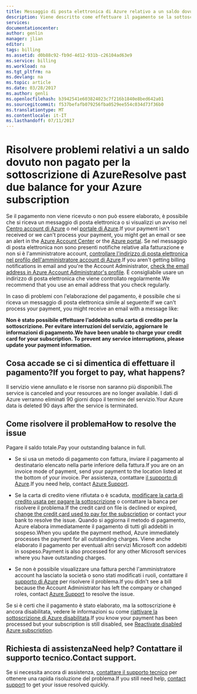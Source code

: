 ```yaml
---
title: Messaggio di posta elettronica di Azure relativo a un saldo dovuto non pagato | Microsoft Docs
description: Viene descritto come effettuare il pagamento se la sottoscrizione di Azure presenta un saldo dovuto non pagato
services: 
documentationcenter: 
author: genlin
manager: jlian
editor: 
tags: billing
ms.assetid: d0b88c92-fb9d-4d12-931b-c26104ad63e9
ms.service: billing
ms.workload: na
ms.tgt_pltfrm: na
ms.devlang: na
ms.topic: article
ms.date: 03/28/2017
ms.author: genli
ms.openlocfilehash: b3942541e603824023c7f216b1840e8bed642a01
ms.sourcegitcommit: f537befafb079256fba0529ee554c034d73f36b0
ms.translationtype: MT
ms.contentlocale: it-IT
ms.lasthandoff: 07/11/2017
---
```

# <a name="resolve-past-due-balance-for-your-azure-subscription"></a><span data-ttu-id="7f626-103">Risolvere problemi relativi a un saldo dovuto non pagato per la sottoscrizione di Azure</span><span class="sxs-lookup"><span data-stu-id="7f626-103">Resolve past due balance for your Azure subscription</span></span> 
<span data-ttu-id="7f626-104">Se il pagamento non viene ricevuto o non può essere elaborato, è possibile che si riceva un messaggio di posta elettronica o si visualizzi un avviso nel [Centro account di Azure](https://account.windowsazure.com) o nel [portale di Azure](https://portal.azure.com).</span><span class="sxs-lookup"><span data-stu-id="7f626-104">If your payment isn't received or we can't process your payment, you might get an email or see an alert in the [Azure Account Center](https://account.windowsazure.com) or the [Azure portal](https://portal.azure.com).</span></span> <span data-ttu-id="7f626-105">Se nel messaggio di posta elettronica non sono presenti notifiche relative alla fatturazione e non si è l'amministratore account, [controllare l'indirizzo di posta elettronica nel profilo dell'amministratore account di Azure](billing-how-to-change-azure-account-profile.md).</span><span class="sxs-lookup"><span data-stu-id="7f626-105">If you aren't getting billing notifications in email and you're the Account Administrator, [check the email address in Azure Account Administrator's profile](billing-how-to-change-azure-account-profile.md).</span></span> <span data-ttu-id="7f626-106">È consigliabile usare un indirizzo di posta elettronica che viene controllato regolarmente.</span><span class="sxs-lookup"><span data-stu-id="7f626-106">We recommend that you use an email address that you check regularly.</span></span>

<span data-ttu-id="7f626-107">In caso di problemi con l'elaborazione del pagamento, è possibile che si riceva un messaggio di posta elettronica simile al seguente:</span><span class="sxs-lookup"><span data-stu-id="7f626-107">If we can't process your payment, you might receive an email with a message like:</span></span>

<span data-ttu-id="7f626-108">**Non è stato possibile effettuare l’addebito sulla carta di credito per la sottoscrizione. Per evitare interruzioni del servizio, aggiornare le informazioni di pagamento.**</span><span class="sxs-lookup"><span data-stu-id="7f626-108">**We have been unable to charge your credit card for your subscription. To prevent any service interruptions, please update your payment information.**</span></span>

## <a name="if-you-forget-to-pay-what-happens"></a><span data-ttu-id="7f626-109">Cosa accade se ci si dimentica di effettuare il pagamento?</span><span class="sxs-lookup"><span data-stu-id="7f626-109">If you forget to pay, what happens?</span></span>
<span data-ttu-id="7f626-110">Il servizio viene annullato e le risorse non saranno più disponibili.</span><span class="sxs-lookup"><span data-stu-id="7f626-110">The service is canceled and your resources are no longer available.</span></span> <span data-ttu-id="7f626-111">I dati di Azure verranno eliminati 90 giorni dopo il termine del servizio.</span><span class="sxs-lookup"><span data-stu-id="7f626-111">Your Azure data is deleted 90 days after the service is terminated.</span></span>

## <a name="how-to-resolve-the-issue"></a><span data-ttu-id="7f626-112">Come risolvere il problema</span><span class="sxs-lookup"><span data-stu-id="7f626-112">How to resolve the issue</span></span>
<span data-ttu-id="7f626-113">Pagare il saldo totale.</span><span class="sxs-lookup"><span data-stu-id="7f626-113">Pay your outstanding balance in full.</span></span>

* <span data-ttu-id="7f626-114">Se si usa un metodo di pagamento con fattura, inviare il pagamento al destinatario elencato nella parte inferiore della fattura.</span><span class="sxs-lookup"><span data-stu-id="7f626-114">If you are on an invoice mode of payment, send your payment to the location listed at the bottom of your invoice.</span></span> <span data-ttu-id="7f626-115">Per assistenza, contattare [il supporto di Azure](https://portal.azure.com/#blade/Microsoft_Azure_Support/HelpAndSupportBlade).</span><span class="sxs-lookup"><span data-stu-id="7f626-115">If you need help, contact [Azure Support](https://portal.azure.com/#blade/Microsoft_Azure_Support/HelpAndSupportBlade).</span></span>

* <span data-ttu-id="7f626-116">Se la carta di credito viene rifiutata o è scaduta, [modificare la carta di credito usata per pagare la sottoscrizione](billing-how-to-change-credit-card.md) o contattare la banca per risolvere il problema.</span><span class="sxs-lookup"><span data-stu-id="7f626-116">If the credit card on file is declined or expired, [change the credit card used to pay for the subscription](billing-how-to-change-credit-card.md) or contact your bank to resolve the issue.</span></span> <span data-ttu-id="7f626-117">Quando si aggiorna il metodo di pagamento, Azure elabora immediatamente il pagamento di tutti gli addebiti in sospeso.</span><span class="sxs-lookup"><span data-stu-id="7f626-117">When you update the payment method, Azure immediately processes the payment for all outstanding charges.</span></span> <span data-ttu-id="7f626-118">Viene anche elaborato il pagamento per eventuali altri servizi Microsoft con addebiti in sospeso.</span><span class="sxs-lookup"><span data-stu-id="7f626-118">Payment is also processed for any other Microsoft services where you have outstanding charges.</span></span>

* <span data-ttu-id="7f626-119">Se non è possibile visualizzare una fattura perché l'amministratore account ha lasciato la società o sono stati modificati i ruoli, contattare il [supporto di Azure](https://portal.azure.com/#blade/Microsoft_Azure_Support/HelpAndSupportBlade) per risolvere il problema.</span><span class="sxs-lookup"><span data-stu-id="7f626-119">If you didn't see a bill because the Account Administrator has left the company or changed roles, contact [Azure Support](https://portal.azure.com/#blade/Microsoft_Azure_Support/HelpAndSupportBlade) to resolve the issue.</span></span>

<span data-ttu-id="7f626-120">Se si è certi che il pagamento è stato elaborato, ma la sottoscrizione è ancora disabilitata, vedere le informazioni su come [riattivare la sottoscrizione di Azure disabilitata](billing-subscription-become-disable.md).</span><span class="sxs-lookup"><span data-stu-id="7f626-120">If you know your payment has been processed but your subscription is still disabled, see [Reactivate disabled Azure subscription](billing-subscription-become-disable.md).</span></span>

## <a name="need-help-contact-support"></a><span data-ttu-id="7f626-121">Richiesta di assistenza</span><span class="sxs-lookup"><span data-stu-id="7f626-121">Need help?</span></span> <span data-ttu-id="7f626-122">Contattare il supporto tecnico.</span><span class="sxs-lookup"><span data-stu-id="7f626-122">Contact support.</span></span>
<span data-ttu-id="7f626-123">Se si necessita ancora di assistenza, [contattare il supporto tecnico](https://portal.azure.com/?#blade/Microsoft_Azure_Support/HelpAndSupportBlade) per ottenere una rapida risoluzione del problema.</span><span class="sxs-lookup"><span data-stu-id="7f626-123">If you still need help, [contact support](https://portal.azure.com/?#blade/Microsoft_Azure_Support/HelpAndSupportBlade) to get your issue resolved quickly.</span></span>
